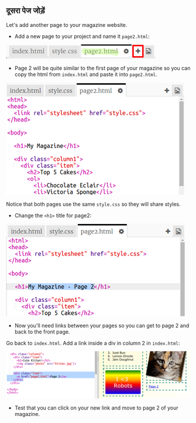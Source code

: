 ## दूसरा पेज जोड़ें

Let's add another page to your magazine website.

+ Add a new page to your project and name it `page2.html`:

![screenshot](images/magazine-page2.png)

+ Page 2 will be quite similar to the first page of your magazine so you can copy the html from `index.html` and paste it into `page2.html`.

![स्क्रीनशॉट](images/magazine-page2-html.png)

Notice that both pages use the same `style.css` so they will share styles.

+ Change the `<h1>` title for page2:

![स्क्रीनशॉट](images/magazine-page2-h1.png)

+ Now you'll need links between your pages so you can get to page 2 and back to the front page.

Go back to `index.html`. Add a link inside a div in column 2 in `index.html`:

![स्क्रीनशॉट](images/magazine-page2-link.png)

+ Test that you can click on your new link and move to page 2 of your magazine.
